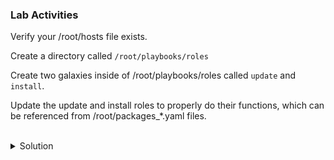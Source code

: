 ### Lab Activities
Verify your /root/hosts file exists.

Create a directory called ` /root/playbooks/roles `

Create two galaxies inside of /root/playbooks/roles called ` update ` and ` install `.

Update the update and install roles to properly do their functions, which can be referenced from /root/packages_*.yaml files.


<br>
<details>
<summary>Solution</summary>

```plain
cat /root/hosts
```{{exec}}

Note: There are variables now assigned to each of the servers (env)

make the directory structure as required.

```plain
mkdir -p /root/playbooks/roles
cd /root/playbook/roles
```{{exec}}

Note: You're now moved into that directory and can create the required roles using ansible-galaxy command

```plain
ls -l
ansible-galaxy init update
```{{exec}}

and check

```plain
ls -l
tree
```{{exec}}

Now create the second role

```plain
ls -l
ansible-galaxy init install
```{{exec}}

and check again

```plain
ls -l
tree
```{{exec}}

Go into the update directory to update and create the right files.

```plain
vi /root/playbook/roles/update/tasks/main.yml
``` {{exec}}

`
---
# tasks file for update

- include_tasks: update.yaml
  tags:
    - update
`

You also have to create that file correctly with the tasks.

```plain
vi /root/playbook/roles/update/tasks/update.yaml
```{{exec}}

`
- name: Upgrade all packages to the latest version
  apt:
    name: "*"
    state: latest
`

Go into the update directory to update and create the right files.

```plain
vi /root/playbook/roles/update/tasks/main.yml
``` {{exec}}

`
---
# tasks file for update

- include_tasks: update.yaml
  tags:
    - update
`

Now you have to do that for the second directory

Go into the update directory to update and create the right files.

```plain
vi /root/playbook/roles/install/tasks/main.yml
``` {{exec}}

`
---
# tasks file for install

- include_tasks: install.yaml
  tags:
    - install
`

You also have to create that file correctly with the tasks.

```plain
vi /root/playbook/roles/install/tasks/install.yaml
```{{exec}}

`
- name: Debug env variables just to see them
debug:
    var: app

- name: Install apache2 on the web server
apt:
    pkg: 
    - apache2
    - php
    state: present
when: '"web" in app'

- name: Install mariadb on the web server
apt:
    pkg: 
    - mariadb-server
    - mariadb-client
    state: present
when: '"db" in app'
`


</details>